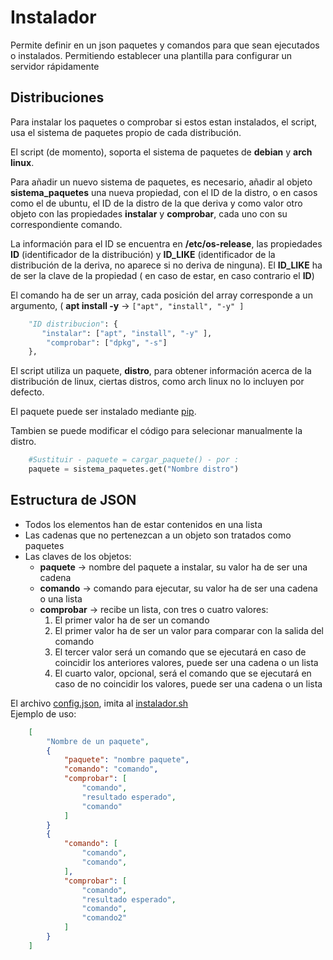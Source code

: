 # Instalador 
Permite definir en un json paquetes y comandos para que sean ejecutados o instalados. Permitiendo establecer una plantilla para configurar un servidor rápidamente

## Distribuciones
Para instalar los paquetes o comprobar si estos estan instalados, el script, usa el sistema de paquetes propio de cada distribución. 

El script (de momento), soporta el sistema de paquetes de **debian** y **arch linux**. 

Para añadir un nuevo sistema de paquetes, es necesario,  añadir al objeto **sistema_paquetes** una nueva propiedad, con el ID de la distro, o en casos como el de ubuntu, el ID de la distro de la que deriva y como valor otro objeto con las propiedades **instalar** y **comprobar**, cada uno con su correspondiente comando. 

La información para el ID se encuentra en **/etc/os-release**, las propiedades **ID** (identificador de la distribución) y **ID_LIKE** (identificador de la distribución de la deriva, no aparece si no deriva de ninguna). El **ID_LIKE** ha de ser la clave de la propiedad ( en caso de estar, en caso contrario el **ID**)

El comando ha de ser un array, cada posición del array corresponde a un argumento, ( **apt install -y** -> `["apt", "install", "-y" ]`
```python
    "ID distribucion": {
       "instalar": ["apt", "install", "-y" ],
        "comprobar": ["dpkg", "-s"]
    },
```
El script utiliza un paquete, **distro**, para obtener información acerca de la distribución de linux, ciertas distros, como arch linux no lo incluyen por defecto. 

El paquete puede ser instalado mediante [pip](https://pip.pypa.io/en/stable/getting-started/).

Tambien se puede modificar el código para selecionar manualmente la distro.

```python
    #Sustituir - paquete = cargar_paquete() - por : 
    paquete = sistema_paquetes.get("Nombre distro")
```

## Estructura de JSON
* Todos los elementos han de estar contenidos en una lista
* Las cadenas que no pertenezcan a un objeto son tratados como paquetes
* Las claves de los objetos:
    * **paquete** -> nombre del paquete a instalar, su valor ha de ser una cadena
    * **comando** -> comando para ejecutar, su valor ha de ser una cadena o una lista
    * **comprobar** -> recibe un lista, con tres o cuatro valores:
        1. El primer valor ha de ser un comando
        2. El primer valor ha de ser un valor para comparar con la salida del comando
        3. El tercer valor será un comando que se ejecutará en caso de coincidir los anteriores valores, puede ser una cadena o un lista
        4. El cuarto valor, opcional, será el comando que se ejecutará en caso de no coincidir los valores, puede ser una cadena o un lista

El archivo [config.json](config.json), imita al [instalador.sh](../instalador/instalador.sh) \
Ejemplo de uso: 
```json
    [
        "Nombre de un paquete", 
        {
            "paquete": "nombre paquete",
            "comando": "comando",
            "comprobar": [
                "comando",
                "resultado esperado",
                "comando"
            ]
        }
        {
            "comando": [
                "comando",
                "comando",
            ],
            "comprobar": [
                "comando",
                "resultado esperado",
                "comando",
                "comando2"
            ]
        }
    ]
```